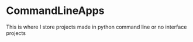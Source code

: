 # CommandLineApps
This is where I store projects made in python command line or no interface projects 

